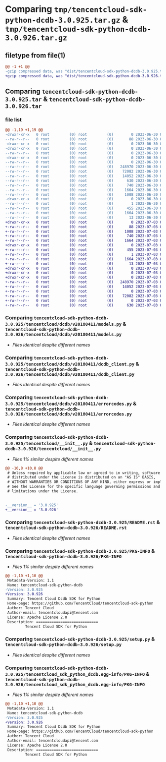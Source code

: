 # Comparing `tmp/tencentcloud-sdk-python-dcdb-3.0.925.tar.gz` & `tmp/tencentcloud-sdk-python-dcdb-3.0.926.tar.gz`

## filetype from file(1)

```diff
@@ -1 +1 @@
-gzip compressed data, was "dist/tencentcloud-sdk-python-dcdb-3.0.925.tar", last modified: Fri Jun 30 02:05:48 2023, max compression
+gzip compressed data, was "dist/tencentcloud-sdk-python-dcdb-3.0.926.tar", last modified: Mon Jul  3 00:24:40 2023, max compression
```

## Comparing `tencentcloud-sdk-python-dcdb-3.0.925.tar` & `tencentcloud-sdk-python-dcdb-3.0.926.tar`

### file list

```diff
@@ -1,19 +1,19 @@
-drwxr-xr-x   0 root         (0) root         (0)        0 2023-06-30 02:05:48.000000 tencentcloud-sdk-python-dcdb-3.0.925/
--rw-r--r--   0 root         (0) root         (0)       88 2023-06-30 02:05:48.000000 tencentcloud-sdk-python-dcdb-3.0.925/setup.cfg
-drwxr-xr-x   0 root         (0) root         (0)        0 2023-06-30 02:05:48.000000 tencentcloud-sdk-python-dcdb-3.0.925/tencentcloud/
-drwxr-xr-x   0 root         (0) root         (0)        0 2023-06-30 02:05:48.000000 tencentcloud-sdk-python-dcdb-3.0.925/tencentcloud/dcdb/
--rw-r--r--   0 root         (0) root         (0)        0 2023-06-30 02:05:48.000000 tencentcloud-sdk-python-dcdb-3.0.925/tencentcloud/dcdb/__init__.py
-drwxr-xr-x   0 root         (0) root         (0)        0 2023-06-30 02:05:48.000000 tencentcloud-sdk-python-dcdb-3.0.925/tencentcloud/dcdb/v20180411/
--rw-r--r--   0 root         (0) root         (0)        0 2023-06-30 02:05:48.000000 tencentcloud-sdk-python-dcdb-3.0.925/tencentcloud/dcdb/v20180411/__init__.py
--rw-r--r--   0 root         (0) root         (0)   248970 2023-06-30 02:05:48.000000 tencentcloud-sdk-python-dcdb-3.0.925/tencentcloud/dcdb/v20180411/models.py
--rw-r--r--   0 root         (0) root         (0)    72082 2023-06-30 02:05:48.000000 tencentcloud-sdk-python-dcdb-3.0.925/tencentcloud/dcdb/v20180411/dcdb_client.py
--rw-r--r--   0 root         (0) root         (0)    14052 2023-06-30 02:05:48.000000 tencentcloud-sdk-python-dcdb-3.0.925/tencentcloud/dcdb/v20180411/errorcodes.py
--rw-r--r--   0 root         (0) root         (0)      630 2023-06-30 02:05:48.000000 tencentcloud-sdk-python-dcdb-3.0.925/tencentcloud/__init__.py
--rw-r--r--   0 root         (0) root         (0)      740 2023-06-30 02:05:48.000000 tencentcloud-sdk-python-dcdb-3.0.925/README.rst
--rw-r--r--   0 root         (0) root         (0)     1664 2023-06-30 02:05:48.000000 tencentcloud-sdk-python-dcdb-3.0.925/PKG-INFO
--rw-r--r--   0 root         (0) root         (0)     1008 2023-06-30 02:05:48.000000 tencentcloud-sdk-python-dcdb-3.0.925/setup.py
-drwxr-xr-x   0 root         (0) root         (0)        0 2023-06-30 02:05:48.000000 tencentcloud-sdk-python-dcdb-3.0.925/tencentcloud_sdk_python_dcdb.egg-info/
--rw-r--r--   0 root         (0) root         (0)        1 2023-06-30 02:05:48.000000 tencentcloud-sdk-python-dcdb-3.0.925/tencentcloud_sdk_python_dcdb.egg-info/dependency_links.txt
--rw-r--r--   0 root         (0) root         (0)      455 2023-06-30 02:05:48.000000 tencentcloud-sdk-python-dcdb-3.0.925/tencentcloud_sdk_python_dcdb.egg-info/SOURCES.txt
--rw-r--r--   0 root         (0) root         (0)     1664 2023-06-30 02:05:48.000000 tencentcloud-sdk-python-dcdb-3.0.925/tencentcloud_sdk_python_dcdb.egg-info/PKG-INFO
--rw-r--r--   0 root         (0) root         (0)       13 2023-06-30 02:05:48.000000 tencentcloud-sdk-python-dcdb-3.0.925/tencentcloud_sdk_python_dcdb.egg-info/top_level.txt
+drwxr-xr-x   0 root         (0) root         (0)        0 2023-07-03 00:24:40.000000 tencentcloud-sdk-python-dcdb-3.0.926/
+-rw-r--r--   0 root         (0) root         (0)       88 2023-07-03 00:24:40.000000 tencentcloud-sdk-python-dcdb-3.0.926/setup.cfg
+-rw-r--r--   0 root         (0) root         (0)     1008 2023-07-03 00:24:40.000000 tencentcloud-sdk-python-dcdb-3.0.926/setup.py
+-rw-r--r--   0 root         (0) root         (0)      740 2023-07-03 00:24:40.000000 tencentcloud-sdk-python-dcdb-3.0.926/README.rst
+-rw-r--r--   0 root         (0) root         (0)     1664 2023-07-03 00:24:40.000000 tencentcloud-sdk-python-dcdb-3.0.926/PKG-INFO
+drwxr-xr-x   0 root         (0) root         (0)        0 2023-07-03 00:24:40.000000 tencentcloud-sdk-python-dcdb-3.0.926/tencentcloud_sdk_python_dcdb.egg-info/
+-rw-r--r--   0 root         (0) root         (0)      455 2023-07-03 00:24:40.000000 tencentcloud-sdk-python-dcdb-3.0.926/tencentcloud_sdk_python_dcdb.egg-info/SOURCES.txt
+-rw-r--r--   0 root         (0) root         (0)        1 2023-07-03 00:24:40.000000 tencentcloud-sdk-python-dcdb-3.0.926/tencentcloud_sdk_python_dcdb.egg-info/dependency_links.txt
+-rw-r--r--   0 root         (0) root         (0)     1664 2023-07-03 00:24:40.000000 tencentcloud-sdk-python-dcdb-3.0.926/tencentcloud_sdk_python_dcdb.egg-info/PKG-INFO
+-rw-r--r--   0 root         (0) root         (0)       13 2023-07-03 00:24:40.000000 tencentcloud-sdk-python-dcdb-3.0.926/tencentcloud_sdk_python_dcdb.egg-info/top_level.txt
+drwxr-xr-x   0 root         (0) root         (0)        0 2023-07-03 00:24:40.000000 tencentcloud-sdk-python-dcdb-3.0.926/tencentcloud/
+drwxr-xr-x   0 root         (0) root         (0)        0 2023-07-03 00:24:40.000000 tencentcloud-sdk-python-dcdb-3.0.926/tencentcloud/dcdb/
+drwxr-xr-x   0 root         (0) root         (0)        0 2023-07-03 00:24:40.000000 tencentcloud-sdk-python-dcdb-3.0.926/tencentcloud/dcdb/v20180411/
+-rw-r--r--   0 root         (0) root         (0)   248970 2023-07-03 00:24:40.000000 tencentcloud-sdk-python-dcdb-3.0.926/tencentcloud/dcdb/v20180411/models.py
+-rw-r--r--   0 root         (0) root         (0)    14052 2023-07-03 00:24:40.000000 tencentcloud-sdk-python-dcdb-3.0.926/tencentcloud/dcdb/v20180411/errorcodes.py
+-rw-r--r--   0 root         (0) root         (0)        0 2023-07-03 00:24:40.000000 tencentcloud-sdk-python-dcdb-3.0.926/tencentcloud/dcdb/v20180411/__init__.py
+-rw-r--r--   0 root         (0) root         (0)    72082 2023-07-03 00:24:40.000000 tencentcloud-sdk-python-dcdb-3.0.926/tencentcloud/dcdb/v20180411/dcdb_client.py
+-rw-r--r--   0 root         (0) root         (0)        0 2023-07-03 00:24:40.000000 tencentcloud-sdk-python-dcdb-3.0.926/tencentcloud/dcdb/__init__.py
+-rw-r--r--   0 root         (0) root         (0)      630 2023-07-03 00:24:40.000000 tencentcloud-sdk-python-dcdb-3.0.926/tencentcloud/__init__.py
```

### Comparing `tencentcloud-sdk-python-dcdb-3.0.925/tencentcloud/dcdb/v20180411/models.py` & `tencentcloud-sdk-python-dcdb-3.0.926/tencentcloud/dcdb/v20180411/models.py`

 * *Files identical despite different names*

### Comparing `tencentcloud-sdk-python-dcdb-3.0.925/tencentcloud/dcdb/v20180411/dcdb_client.py` & `tencentcloud-sdk-python-dcdb-3.0.926/tencentcloud/dcdb/v20180411/dcdb_client.py`

 * *Files identical despite different names*

### Comparing `tencentcloud-sdk-python-dcdb-3.0.925/tencentcloud/dcdb/v20180411/errorcodes.py` & `tencentcloud-sdk-python-dcdb-3.0.926/tencentcloud/dcdb/v20180411/errorcodes.py`

 * *Files identical despite different names*

### Comparing `tencentcloud-sdk-python-dcdb-3.0.925/tencentcloud/__init__.py` & `tencentcloud-sdk-python-dcdb-3.0.926/tencentcloud/__init__.py`

 * *Files 1% similar despite different names*

```diff
@@ -10,8 +10,8 @@
 # Unless required by applicable law or agreed to in writing, software
 # distributed under the License is distributed on an "AS IS" BASIS,
 # WITHOUT WARRANTIES OR CONDITIONS OF ANY KIND, either express or implied.
 # See the License for the specific language governing permissions and
 # limitations under the License.
 
 
-__version__ = '3.0.925'
+__version__ = '3.0.926'
```

### Comparing `tencentcloud-sdk-python-dcdb-3.0.925/README.rst` & `tencentcloud-sdk-python-dcdb-3.0.926/README.rst`

 * *Files identical despite different names*

### Comparing `tencentcloud-sdk-python-dcdb-3.0.925/PKG-INFO` & `tencentcloud-sdk-python-dcdb-3.0.926/PKG-INFO`

 * *Files 1% similar despite different names*

```diff
@@ -1,10 +1,10 @@
 Metadata-Version: 1.1
 Name: tencentcloud-sdk-python-dcdb
-Version: 3.0.925
+Version: 3.0.926
 Summary: Tencent Cloud Dcdb SDK for Python
 Home-page: https://github.com/TencentCloud/tencentcloud-sdk-python
 Author: Tencent Cloud
 Author-email: tencentcloudapi@tencent.com
 License: Apache License 2.0
 Description: ============================
         Tencent Cloud SDK for Python
```

### Comparing `tencentcloud-sdk-python-dcdb-3.0.925/setup.py` & `tencentcloud-sdk-python-dcdb-3.0.926/setup.py`

 * *Files identical despite different names*

### Comparing `tencentcloud-sdk-python-dcdb-3.0.925/tencentcloud_sdk_python_dcdb.egg-info/PKG-INFO` & `tencentcloud-sdk-python-dcdb-3.0.926/tencentcloud_sdk_python_dcdb.egg-info/PKG-INFO`

 * *Files 1% similar despite different names*

```diff
@@ -1,10 +1,10 @@
 Metadata-Version: 1.1
 Name: tencentcloud-sdk-python-dcdb
-Version: 3.0.925
+Version: 3.0.926
 Summary: Tencent Cloud Dcdb SDK for Python
 Home-page: https://github.com/TencentCloud/tencentcloud-sdk-python
 Author: Tencent Cloud
 Author-email: tencentcloudapi@tencent.com
 License: Apache License 2.0
 Description: ============================
         Tencent Cloud SDK for Python
```

